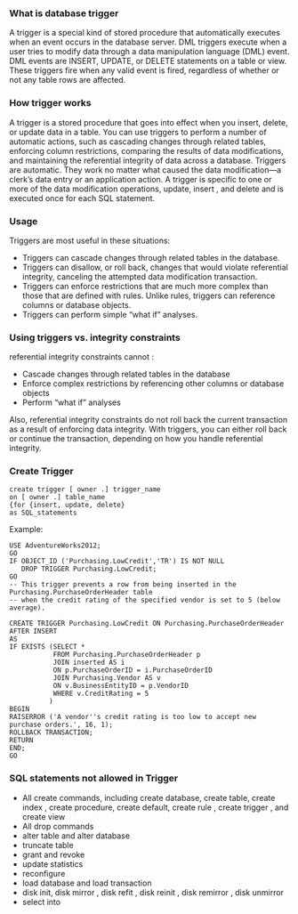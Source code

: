 ### What is database trigger
A trigger is a special kind of stored procedure that automatically executes when an event occurs in the database server. DML triggers execute when a user tries to modify data through a data manipulation language (DML) event. DML events are INSERT, UPDATE, or DELETE statements on a table or view. These triggers fire when any valid event is fired, regardless of whether or not any table rows are affected. 

### How trigger works
A  trigger  is a stored procedure that goes into effect when you insert, delete, or update data in a table. You can use triggers to perform a number of automatic actions, such as cascading changes through related tables, enforcing column restrictions, comparing the results of data modifications, and maintaining the referential integrity of data across a database.
Triggers are automatic. They work no matter what caused the data modification—a clerk’s data entry or an application action. A trigger is specific to one or more of the data modification operations,  update,  insert , and  delete  and is executed once for each SQL statement.

### Usage
Triggers are most useful in these situations:
* Triggers can cascade changes through related tables in the database. 
* Triggers can disallow, or roll  back, changes that would violate referential integrity, canceling the attempted data modification transaction. 
* Triggers can enforce restrictions that are much more complex than those that are defined with rules.  Unlike rules, triggers can reference columns or database objects. 
* Triggers can perform simple “what if” analyses.


### Using triggers vs. integrity constraints
referential integrity constraints cannot :
* Cascade changes through related tables in the database
* Enforce complex restrictions by referencing other columns or database objects
* Perform “what if” analyses

Also, referential integrity constraints do not roll back the current transaction as a result of enforcing data integrity. With triggers, you can either roll back or continue the transaction, depending on how you handle referential integrity.



### Create Trigger
```
create trigger [ owner .] trigger_name  
on [ owner .] table_name 
{for {insert, update, delete} 
as SQL_statements
```

Example:
```
USE AdventureWorks2012;
GO
IF OBJECT_ID ('Purchasing.LowCredit','TR') IS NOT NULL
   DROP TRIGGER Purchasing.LowCredit;
GO
-- This trigger prevents a row from being inserted in the Purchasing.PurchaseOrderHeader table
-- when the credit rating of the specified vendor is set to 5 (below average).

CREATE TRIGGER Purchasing.LowCredit ON Purchasing.PurchaseOrderHeader
AFTER INSERT
AS
IF EXISTS (SELECT *
           FROM Purchasing.PurchaseOrderHeader p 
           JOIN inserted AS i 
           ON p.PurchaseOrderID = i.PurchaseOrderID 
           JOIN Purchasing.Vendor AS v 
           ON v.BusinessEntityID = p.VendorID
           WHERE v.CreditRating = 5
          )
BEGIN
RAISERROR ('A vendor''s credit rating is too low to accept new
purchase orders.', 16, 1);
ROLLBACK TRANSACTION;
RETURN 
END;
GO
```
### SQL statements not allowed in Trigger
* All create  commands, including create database,  create   table,  create index ,  create   procedure,  create   default,  create   rule ,  create   trigger , and  create   view 
* All drop commands
*  alter table and  alter database 
* truncate   table 
* grant and  revoke
* update  statistics
* reconfigure 
* load database  and  load transaction
* disk init,  disk mirror ,  disk refit ,  disk reinit ,  disk remirror ,  disk unmirror
* select   into
